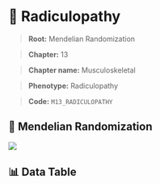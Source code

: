 # 🧪 Radiculopathy

> **Root:** Mendelian Randomization

> **Chapter:** 13  

> **Chapter name:** Musculoskeletal

> **Phenotype:** Radiculopathy  

> **Code:** `M13_RADICULOPATHY`

## 🧬 Mendelian Randomization  

<img src="/MR/Figures/Forward/M13_RADICULOPATHY.png"/>

## 📊 Data Table

<CsvTableMRF src="/MR_Data/Forward/M13_RADICULOPATHY.csv"/>

